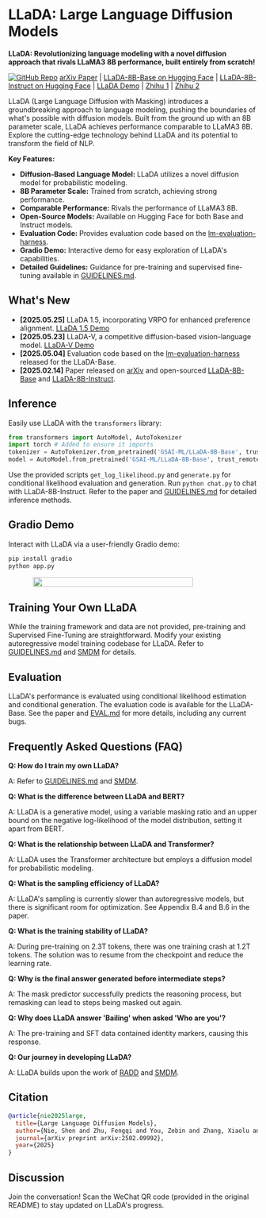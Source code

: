 # LLaDA: Large Language Diffusion Models 

**LLaDA: Revolutionizing language modeling with a novel diffusion approach that rivals LLaMA3 8B performance, built entirely from scratch!**

[<img src="https://img.shields.io/badge/GitHub-LLaDA-blue?logo=github" alt="GitHub Repo">](https://github.com/ML-GSAI/LLaDA)
[arXiv Paper](https://arxiv.org/abs/2502.09992) | [LLaDA-8B-Base on Hugging Face](https://huggingface.co/GSAI-ML/LLaDA-8B-Base) | [LLaDA-8B-Instruct on Hugging Face](https://huggingface.co/GSAI-ML/LLaDA-8B-Instruct) | [LLaDA Demo](https://huggingface.co/spaces/multimodalart/LLaDA) | [Zhihu 1](https://zhuanlan.zhihu.com/p/24214732238) | [Zhihu 2](https://www.zhihu.com/question/1908479621466396378/answer/1910672718174589774?share_code=1kreOq5gzOtnM&utm_psn=1910708245535912148&utm_source=wechat_timeline&utm_medium=social&s_r=0)

LLaDA (Large Language Diffusion with Masking) introduces a groundbreaking approach to language modeling, pushing the boundaries of what's possible with diffusion models. Built from the ground up with an 8B parameter scale, LLaDA achieves performance comparable to LLaMA3 8B. Explore the cutting-edge technology behind LLaDA and its potential to transform the field of NLP.

**Key Features:**

*   **Diffusion-Based Language Model:** LLaDA utilizes a novel diffusion model for probabilistic modeling.
*   **8B Parameter Scale:** Trained from scratch, achieving strong performance.
*   **Comparable Performance:** Rivals the performance of LLaMA3 8B.
*   **Open-Source Models:**  Available on Hugging Face for both Base and Instruct models.
*   **Evaluation Code:** Provides evaluation code based on the [lm-evaluation-harness](https://github.com/EleutherAI/lm-evaluation-harness).
*   **Gradio Demo:** Interactive demo for easy exploration of LLaDA's capabilities.
*   **Detailed Guidelines:**  Guidance for pre-training and supervised fine-tuning available in [GUIDELINES.md](GUIDELINES.md).

## What's New

*   **[2025.05.25]** LLaDA 1.5, incorporating VRPO for enhanced preference alignment. [LLaDA 1.5 Demo](https://ml-gsai.github.io/LLaDA-1.5-Demo/)
*   **[2025.05.23]** LLaDA-V, a competitive diffusion-based vision-language model. [LLaDA-V Demo](https://ml-gsai.github.io/LLaDA-V-demo/)
*   **[2025.05.04]** Evaluation code based on the [lm-evaluation-harness](https://github.com/EleutherAI/lm-evaluation-harness) released for the LLaDA-Base.
*   **[2025.02.14]** Paper released on [arXiv](https://arxiv.org/abs/2502.09992) and open-sourced [LLaDA-8B-Base](https://huggingface.co/GSAI-ML/LLaDA-8B-Base) and [LLaDA-8B-Instruct](https://huggingface.co/GSAI-ML/LLaDA-8B-Instruct).

## Inference

Easily use LLaDA with the `transformers` library:

```python
from transformers import AutoModel, AutoTokenizer
import torch # Added to ensure it imports
tokenizer = AutoTokenizer.from_pretrained('GSAI-ML/LLaDA-8B-Base', trust_remote_code=True)
model = AutoModel.from_pretrained('GSAI-ML/LLaDA-8B-Base', trust_remote_code=True, torch_dtype=torch.bfloat16)
```

Use the provided scripts `get_log_likelihood.py` and `generate.py` for conditional likelihood evaluation and generation. Run `python chat.py` to chat with LLaDA-8B-Instruct.  Refer to the paper and [GUIDELINES.md](GUIDELINES.md) for detailed inference methods.

## Gradio Demo

Interact with LLaDA via a user-friendly Gradio demo:

```bash
pip install gradio
python app.py
```

<div style="display: flex; justify-content: center; flex-wrap: wrap;">
    <img src="./imgs/example_gradio.gif" style="width: 80%" />
</div>

## Training Your Own LLaDA

While the training framework and data are not provided, pre-training and Supervised Fine-Tuning are straightforward. Modify your existing autoregressive model training codebase for LLaDA. Refer to [GUIDELINES.md](GUIDELINES.md) and [SMDM](https://github.com/ML-GSAI/SMDM) for details.

## Evaluation

LLaDA's performance is evaluated using conditional likelihood estimation and conditional generation. The evaluation code is available for the LLaDA-Base. See the paper and [EVAL.md](EVAL.md) for more details, including any current bugs.

## Frequently Asked Questions (FAQ)

**Q: How do I train my own LLaDA?**

A: Refer to [GUIDELINES.md](GUIDELINES.md) and [SMDM](https://github.com/ML-GSAI/SMDM).

**Q: What is the difference between LLaDA and BERT?**

A: LLaDA is a generative model, using a variable masking ratio and an upper bound on the negative log-likelihood of the model distribution, setting it apart from BERT.

**Q: What is the relationship between LLaDA and Transformer?**

A: LLaDA uses the Transformer architecture but employs a diffusion model for probabilistic modeling.

**Q: What is the sampling efficiency of LLaDA?**

A: LLaDA's sampling is currently slower than autoregressive models, but there is significant room for optimization.  See Appendix B.4 and B.6 in the paper.

**Q: What is the training stability of LLaDA?**

A: During pre-training on 2.3T tokens, there was one training crash at 1.2T tokens. The solution was to resume from the checkpoint and reduce the learning rate.

**Q: Why is the final answer generated before intermediate steps?**

A: The mask predictor successfully predicts the reasoning process, but remasking can lead to steps being masked out again.

**Q: Why does LLaDA answer 'Bailing' when asked 'Who are you'?**

A: The pre-training and SFT data contained identity markers, causing this response.

**Q: Our journey in developing LLaDA?**

A: LLaDA builds upon the work of [RADD](https://arxiv.org/abs/2406.03736) and [SMDM](https://arxiv.org/abs/2410.18514).

## Citation

```bibtex
@article{nie2025large,
  title={Large Language Diffusion Models},
  author={Nie, Shen and Zhu, Fengqi and You, Zebin and Zhang, Xiaolu and Ou, Jingyang and Hu, Jun and Zhou, Jun and Lin, Yankai and Wen, Ji-Rong and Li, Chongxuan},
  journal={arXiv preprint arXiv:2502.09992},
  year={2025}
}
```

## Discussion

Join the conversation! Scan the WeChat QR code (provided in the original README) to stay updated on LLaDA's progress.